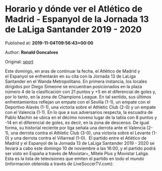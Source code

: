 
# Horario y dónde ver el Atlético de Madrid - Espanyol de la Jornada 13 de LaLiga Santander 2019 - 2020

Published at: **2019-11-04T09:56:43+00:00**

Author: **Ronald Goncalves**

Original: [sport](https://www.sport.es/es/noticias/laliga/horario-donde-ver-atletico-madrid-espanyol-jornada-laliga-santander-2019-2020-7713615)

Este domingo, en aras de continuar la fecha, el Atlético de Madrid y el Espanyol se enfrentarán en su cita con la Jornada 13 de LaLiga Santander en el Wanda Metropolitano.
En primera instancia, los locales dirigidos por Diego Simeone se encuentran posicionados en la plaza número 4 de la clasificación con 21 puntos y +5 en el diferencial de goles y, por lo tanto, en la zona de Champions League. En tal sentido, sus últimos enfrentamientos reflejan un empate con el Sevilla (1-1), un empate con el Deportivo Alavés (1-1), una victoria sobre el Athletic Club (2-0) y un empate con el Valencia (1-1).
En lo que a sus adversarios respecta, la escuadra de Pablo Machín se ubica en el décimo noveno lugar de la tabla con 8 puntos y -14 en el diferencial de goles, es decir, en la zona de descenso. De igual forma, su historial reciente por liga señala una derrota ante el Valencia (2-1), una derrota contra el Athletic Club (3-0), una victoria sobre el Levante (1-0) y una derrota contra el Villarreal (1-0). 
El partido entre el Atlético de Madrid y el Espanyol de la Jornada 13 de LaLiga Santander 2019 - 2020 se llevará a cabo este domingo 10 de noviembre a las 16:00, y el partido podrá ser visto en España a través de Movistar+, Mitele Plus y Movistar Laliga.
Esta es la lista de televisiones que emiten el partido en todo el mundo (información obtenida a través de LiveSoccerTV.com):
